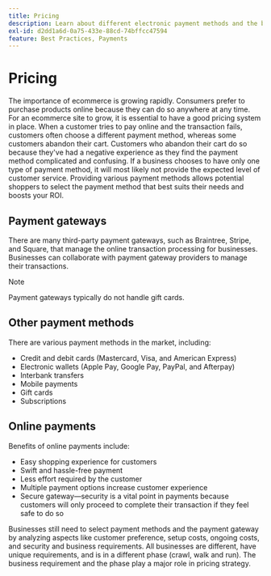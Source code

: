 ```yaml
---
title: Pricing
description: Learn about different electronic payment methods and the benefits of online payments in general.
exl-id: d2dd1a6d-0a75-433e-88cd-74bffcc47594
feature: Best Practices, Payments
---
```

# Pricing

The importance of ecommerce is growing rapidly. Consumers prefer to purchase products online because they can do so anywhere at any time. For an ecommerce site to grow, it is essential to have a good pricing system in place. When a customer tries to pay online and the transaction fails, customers often choose a different payment method, whereas some customers abandon their cart. Customers who abandon their cart do so because they've had a negative experience as they find the payment method complicated and confusing. If a business chooses to have only one type of payment method, it will most likely not provide the expected level of customer service. Providing various payment methods allows potential shoppers to select the payment method that best suits their needs and boosts your ROI.

## Payment gateways

There are many third-party payment gateways, such as Braintree, Stripe, and Square, that manage the online transaction processing for businesses. Businesses can collaborate with payment gateway providers to manage their transactions.

>[!NOTE]
>
>Payment gateways typically do not handle gift cards.

## Other payment methods

There are various payment methods in the market, including:

- Credit and debit cards (Mastercard, Visa, and American Express)
- Electronic wallets (Apple Pay, Google Pay, PayPal, and Afterpay)
- Interbank transfers
- Mobile payments
- Gift cards
- Subscriptions

## Online payments

Benefits of online payments include:

- Easy shopping experience for customers
- Swift and hassle-free payment
- Less effort required by the customer
- Multiple payment options increase customer experience
- Secure gateway—security is a vital point in payments because customers will only proceed to complete their transaction if they feel safe to do so

Businesses still need to select payment methods and the payment gateway by analyzing aspects like customer preference, setup costs, ongoing costs, and security and business requirements. All businesses are different, have unique requirements, and is in a different phase (crawl, walk and run). The business requirement and the phase play a major role in pricing strategy.
